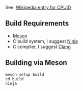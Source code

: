 
See: [Wikipedia entry for CPUID](https://en.wikipedia.org/wiki/CPUID)

## Build Requirements

-   [Meson](https://mesonbuild.com)
-   C build system, I suggest [Ninja](https://ninja-build.org/)
-   C compiler, I suggest [Clang](https://clang.llvm.org/)

## Building via Meson

```
meson setup build
cd build
ninja
```

